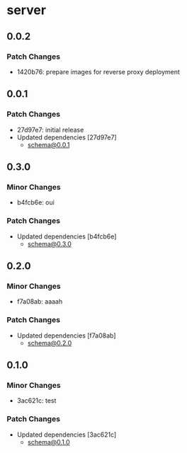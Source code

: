 # server

## 0.0.2

### Patch Changes

- 1420b76: prepare images for reverse proxy deployment

## 0.0.1

### Patch Changes

- 27d97e7: initial release
- Updated dependencies [27d97e7]
  - schema@0.0.1

## 0.3.0

### Minor Changes

- b4fcb6e: oui

### Patch Changes

- Updated dependencies [b4fcb6e]
  - schema@0.3.0

## 0.2.0

### Minor Changes

- f7a08ab: aaaah

### Patch Changes

- Updated dependencies [f7a08ab]
  - schema@0.2.0

## 0.1.0

### Minor Changes

- 3ac621c: test

### Patch Changes

- Updated dependencies [3ac621c]
  - schema@0.1.0
